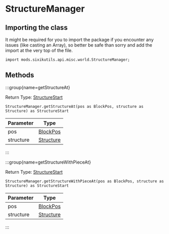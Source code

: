 # StructureManager

## Importing the class

It might be required for you to import the package if you encounter any issues (like casting an Array), so better be safe than sorry and add the import at the very top of the file.
```zenscript
import mods.sixikutils.api.misc.world.StructureManager;
```


## Methods

:::group{name=getStructureAt}

Return Type: [StructureStart](/mods/sixikutils/utils/world/StructureStart)

```zenscript
StructureManager.getStructureAt(pos as BlockPos, structure as Structure) as StructureStart
```

| Parameter |                        Type                         |
|-----------|-----------------------------------------------------|
| pos       | [BlockPos](/vanilla/api/util/math/BlockPos)         |
| structure | [Structure](/mods/sixikutils/utils/world/Structure) |


:::

:::group{name=getStructureWithPieceAt}

Return Type: [StructureStart](/mods/sixikutils/utils/world/StructureStart)

```zenscript
StructureManager.getStructureWithPieceAt(pos as BlockPos, structure as Structure) as StructureStart
```

| Parameter |                        Type                         |
|-----------|-----------------------------------------------------|
| pos       | [BlockPos](/vanilla/api/util/math/BlockPos)         |
| structure | [Structure](/mods/sixikutils/utils/world/Structure) |


:::


